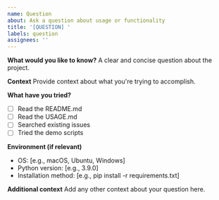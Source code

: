 ```yaml
---
name: Question
about: Ask a question about usage or functionality
title: '[QUESTION] '
labels: question
assignees: ''
---
```


**What would you like to know?**
A clear and concise question about the project.

**Context**
Provide context about what you're trying to accomplish.

**What have you tried?**
- [ ] Read the README.md
- [ ] Read the USAGE.md
- [ ] Searched existing issues
- [ ] Tried the demo scripts

**Environment (if relevant)**
- OS: [e.g., macOS, Ubuntu, Windows]
- Python version: [e.g., 3.9.0]
- Installation method: [e.g., pip install -r requirements.txt]

**Additional context**
Add any other context about your question here.